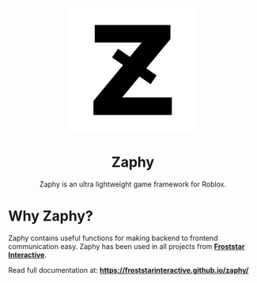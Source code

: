 <div align="center">

<a href="https://www.roblox.com/communities/35123256">
  <img src="https://github.com/froststarinteractive/zaphy/blob/97ffb60766a2f2240fec6e4820447915f3a163b1/Icon256.png" alt="Icon" />
</a>

# Zaphy
Zaphy is an ultra lightweight game framework for Roblox.

</div>

# Why Zaphy?
Zaphy contains useful functions for making backend to frontend communication easy. Zaphy has been used in all projects from **[Froststar Interactive](https://www.roblox.com/communities/35123256)**.

Read full documentation at:
**https://froststarinteractive.github.io/zaphy/**